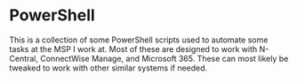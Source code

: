 # PowerShell

This is a collection of some PowerShell scripts used to automate some tasks at the MSP I work at. Most of these are designed to work with N-Central, ConnectWise Manage, and Microsoft 365. These can most likely be tweaked to work with other similar systems if needed.
